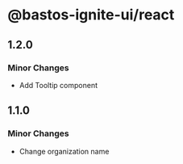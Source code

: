 # @bastos-ignite-ui/react

## 1.2.0

### Minor Changes

- Add Tooltip component

## 1.1.0

### Minor Changes

- Change organization name
